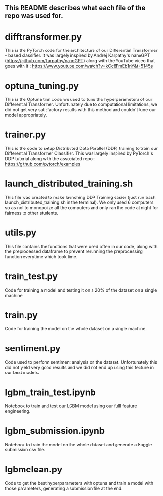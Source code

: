 ## This README describes what each file of the repo was used for.

# difftransformer.py

This is the PyTorch code for the architecture of our Differential Transformer - based classifier. It was largely inspired by Andrej Karpathy's nanoGPT (https://github.com/karpathy/nanoGPT) along with the YouTube video that goes with it : https://www.youtube.com/watch?v=kCc8FmEb1nY&t=5145s

# optuna_tuning.py

This is the Optuna trial code we used to tune the hyperparameters of our Differential Transformer. Unfortunately due to computational limitations, we did not get very satisfactory results with this method and couldn't tune our model appropriately.

# trainer.py

This is the code to setup Distributed Data Parallel (DDP) training to train our Differential Transformer Classifier.  This was largely inspired by PyTorch's DDP tutorial along with the associated repo : https://github.com/pytorch/examples

# launch_distributed_training.sh

This file was created to make launching DDP Training easier (just run bash launch_distributed_training.sh in the terminal). We only used 6 computers so as not to monopolize all the computers and only ran the code at night for fairness to other students.

# utils.py

This file contains the functions that were used often in our code, along with the preprocessed dataframe to prevent rerunning the preprocessing function everytime which took time.

# train_test.py

Code for training a model and testing it on a 20% of the dataset on a single machine.

# train.py

Code for training the model on the whole dataset on a single machine.

# sentiment.py

Code used to perform sentiment analysis on the dataset. Unfortunately this did not yield very good results and we did not end up using this feature in our best models.

# lgbm_train_test.ipynb

Notebook to train and test our LGBM model using our fulll feature engineering.

# lgbm_submission.ipynb

Notebook to train the model on the whole dataset and generate a Kaggle submission csv file.

# lgbmclean.py

Code to get the best hyperparameters with optuna and train a model with those parameters, generating a submission file at the end.